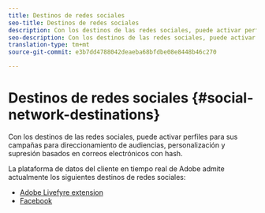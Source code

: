 ```yaml
---
title: Destinos de redes sociales
seo-title: Destinos de redes sociales
description: Con los destinos de las redes sociales, puede activar perfiles para sus campañas para direccionamiento de audiencias, personalización y supresión basados en correos electrónicos con hash.
seo-description: Con los destinos de las redes sociales, puede activar perfiles para sus campañas para direccionamiento de audiencias, personalización y supresión basados en correos electrónicos con hash.
translation-type: tm+mt
source-git-commit: e3b7dd4788042deaeba68bfdbe08e8448b46c270

---
```



# Destinos de redes sociales {#social-network-destinations}

Con los destinos de las redes sociales, puede activar perfiles para sus campañas para direccionamiento de audiencias, personalización y supresión basados en correos electrónicos con hash.

La plataforma de datos del cliente en tiempo real de Adobe admite actualmente los siguientes destinos de redes sociales:

* [Adobe Livefyre extension](/help/rtcdp/destinations/adobe-livefyre-extension.md)
* [Facebook](/help/rtcdp/destinations/facebook-destination.md)